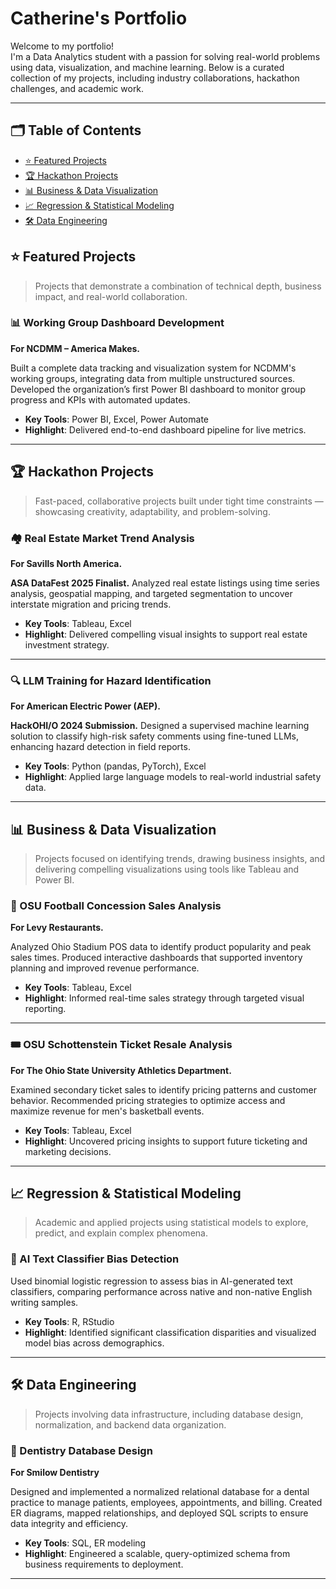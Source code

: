 # Catherine's Portfolio

Welcome to my portfolio!  
I'm a Data Analytics student with a passion for solving real-world problems using data, visualization, and machine learning. Below is a curated collection of my projects, including industry collaborations, hackathon challenges, and academic work.

---

## 🗂️ Table of Contents

- [⭐ Featured Projects](#-featured-projects)
- [🏆 Hackathon Projects](#-hackathon-projects)
- [📊 Business & Data Visualization](#-business--data-visualization)
- [📈 Regression & Statistical Modeling](#-regression--statistical-modeling)
- [🛠️ Data Engineering](#data-engineering)


## ⭐ Featured Projects

> Projects that demonstrate a combination of technical depth, business impact, and real-world collaboration.

### 📊 Working Group Dashboard Development  
**For NCDMM – America Makes.**

Built a complete data tracking and visualization system for NCDMM's working groups, integrating data from multiple unstructured sources. Developed the organization’s first Power BI dashboard to monitor group progress and KPIs with automated updates.  
- **Key Tools**: Power BI, Excel, Power Automate
- **Highlight**: Delivered end-to-end dashboard pipeline for live metrics.

---

## 🏆 Hackathon Projects

> Fast-paced, collaborative projects built under tight time constraints — showcasing creativity, adaptability, and problem-solving.

### 🏘️ Real Estate Market Trend Analysis  
**For Savills North America.**

**ASA DataFest 2025 Finalist.** Analyzed real estate listings using time series analysis, geospatial mapping, and targeted segmentation to uncover interstate migration and pricing trends.  
- **Key Tools**: Tableau, Excel  
- **Highlight**: Delivered compelling visual insights to support real estate investment strategy.

***

### 🔍 LLM Training for Hazard Identification  
**For American Electric Power (AEP).**

**HackOHI/O 2024 Submission.** Designed a supervised machine learning solution to classify high-risk safety comments using fine-tuned LLMs, enhancing hazard detection in field reports.  
- **Key Tools**: Python (pandas, PyTorch), Excel  
- **Highlight**: Applied large language models to real-world industrial safety data.

---

## 📊 Business & Data Visualization

> Projects focused on identifying trends, drawing business insights, and delivering compelling visualizations using tools like Tableau and Power BI.

### 🏈 OSU Football Concession Sales Analysis  
**For Levy Restaurants.**  

Analyzed Ohio Stadium POS data to identify product popularity and peak sales times. Produced interactive dashboards that supported inventory planning and improved revenue performance.  
- **Key Tools**: Tableau, Excel  
- **Highlight**: Informed real-time sales strategy through targeted visual reporting.

***

### 🎟️ OSU Schottenstein Ticket Resale Analysis  
**For The Ohio State University Athletics Department.**

Examined secondary ticket sales to identify pricing patterns and customer behavior. Recommended pricing strategies to optimize access and maximize revenue for men's basketball events.  
- **Key Tools**: Tableau, Excel  
- **Highlight**: Uncovered pricing insights to support future ticketing and marketing decisions.

---

## 📈 Regression & Statistical Modeling

> Academic and applied projects using statistical models to explore, predict, and explain complex phenomena.

### 🤖 AI Text Classifier Bias Detection  
Used binomial logistic regression to assess bias in AI-generated text classifiers, comparing performance across native and non-native English writing samples.  
- **Key Tools**: R, RStudio  
- **Highlight**: Identified significant classification disparities and visualized model bias across demographics.

---

## 🛠️ Data Engineering

> Projects involving data infrastructure, including database design, normalization, and backend data organization.

### 🦷 Dentistry Database Design  
**For Smilow Dentistry**

Designed and implemented a normalized relational database for a dental practice to manage patients, employees, appointments, and billing. Created ER diagrams, mapped relationships, and deployed SQL scripts to ensure data integrity and efficiency.  
- **Key Tools**: SQL, ER modeling  
- **Highlight**: Engineered a scalable, query-optimized schema from business requirements to deployment.

---
